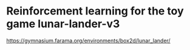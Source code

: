 # Reinforcement learning for the toy game lunar-lander-v3

https://gymnasium.farama.org/environments/box2d/lunar_lander/
